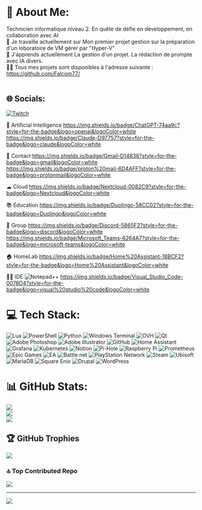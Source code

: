 # 💫 About Me:
Technicien informatique niveau 2. En quête de défie en développement, en collaboration avec AI<br>🔭 Je travaille actuellement sur Mon premier projet gestion sur la préparation d'un loboratoire  de VM gérer par "Hyper-V"<br>🌱 J'apprends actuellement La gestion d'un projet. La rédaction de prompte avec IA divers.<br>👨‍💻 Tous mes projets sont disponibles à l'adresse suivante : https://github.com/Falcom77/<br><br>


## 🌐 Socials:
[![Twitch](https://img.shields.io/badge/Twitch-%239146FF.svg?logo=Twitch&logoColor=white)](https://twitch.tv/FALCOM77) 

🤖 Artificial Intelligence
https://img.shields.io/badge/ChatGPT-74aa9c?style=for-the-badge&logo=openai&logoColor=white
https://img.shields.io/badge/Claude-D97757?style=for-the-badge&logo=claude&logoColor=white

📱 Contact 
https://img.shields.io/badge/Gmail-D14836?style=for-the-badge&logo=gmail&logoColor=white
https://img.shields.io/badge/proton%20mail-6D4AFF?style=for-the-badge&logo=protonmail&logoColor=white

☁ Cloud
https://img.shields.io/badge/Nextcloud-0082C9?style=for-the-badge&logo=Nextcloud&logoColor=white

📚 Education
https://img.shields.io/badge/Duolingo-58CC02?style=for-the-badge&logo=Duolingo&logoColor=white

🤜 Group
https://img.shields.io/badge/Discord-5865F2?style=for-the-badge&logo=discord&logoColor=white
https://img.shields.io/badge/Microsoft_Teams-6264A7?style=for-the-badge&logo=microsoft-teams&logoColor=white

🏠 HomeLab
https://img.shields.io/badge/Home%20Assistant-18BCF2?style=for-the-badge&logo=Home%20Assistant&logoColor=white

👩‍💻 IDE
![Notepad++](https://img.shields.io/badge/Notepad++-90E59A.svg?style=for-the-badge&logo=notepad%2B%2B&logoColor=black)
https://img.shields.io/badge/Visual_Studio_Code-0078D4?style=for-the-badge&logo=visual%20studio%20code&logoColor=white


# 💻 Tech Stack:
![Lua](https://img.shields.io/badge/lua-%232C2D72.svg?style=plastic&logo=lua&logoColor=white) ![PowerShell](https://img.shields.io/badge/PowerShell-%235391FE.svg?style=plastic&logo=powershell&logoColor=white) ![Python](https://img.shields.io/badge/python-3670A0?style=plastic&logo=python&logoColor=ffdd54) ![Windows Terminal](https://img.shields.io/badge/Windows%20Terminal-%234D4D4D.svg?style=plastic&logo=windows-terminal&logoColor=white) ![OVH](https://img.shields.io/badge/ovh-%23123F6D.svg?style=plastic&logo=ovh&logoColor=#123F6D) ![Qt](https://img.shields.io/badge/Qt-%23217346.svg?style=plastic&logo=Qt&logoColor=white) ![Adobe Photoshop](https://img.shields.io/badge/adobe%20photoshop-%2331A8FF.svg?style=plastic&logo=adobe%20photoshop&logoColor=white) ![Adobe Illustrator](https://img.shields.io/badge/adobe%20illustrator-%23FF9A00.svg?style=plastic&logo=adobe%20illustrator&logoColor=white) ![GitHub](https://img.shields.io/badge/github-%23121011.svg?style=plastic&logo=github&logoColor=white) ![Home Assistant](https://img.shields.io/badge/home%20assistant-%2341BDF5.svg?style=plastic&logo=home-assistant&logoColor=white) ![Grafana](https://img.shields.io/badge/grafana-%23F46800.svg?style=plastic&logo=grafana&logoColor=white) ![Kubernetes](https://img.shields.io/badge/kubernetes-%23326ce5.svg?style=plastic&logo=kubernetes&logoColor=white) ![Notion](https://img.shields.io/badge/Notion-%23000000.svg?style=plastic&logo=notion&logoColor=white) ![Pi-Hole](https://img.shields.io/badge/pihole-%2396060C.svg?style=plastic&logo=pi-hole&logoColor=white) ![Raspberry Pi](https://img.shields.io/badge/-Raspberry_Pi-C51A4A?style=plastic&logo=Raspberry-Pi) ![Prometheus](https://img.shields.io/badge/Prometheus-E6522C?style=plastic&logo=Prometheus&logoColor=white) ![Epic Games](https://img.shields.io/badge/epicgames-%23313131.svg?style=plastic&logo=epicgames&logoColor=white) ![EA](https://img.shields.io/badge/ea-%23000000.svg?style=plastic&logo=ea&logoColor=white) ![Battle.net](https://img.shields.io/badge/battle.net-%2300AEFF.svg?style=plastic&logo=battle.net&logoColor=white) ![PlayStation Network](https://img.shields.io/badge/PSN-%230070D1.svg?style=plastic&logo=Playstation&logoColor=white) ![Steam](https://img.shields.io/badge/steam-%23000000.svg?style=plastic&logo=steam&logoColor=white) ![Ubisoft](https://img.shields.io/badge/Ubisoft-%23F5F5F5.svg?style=plastic&logo=Ubisoft&logoColor=black) ![MariaDB](https://img.shields.io/badge/MariaDB-003545?style=plastic&logo=mariadb&logoColor=white) ![Square Enix](https://img.shields.io/badge/SquareEnix-%23ED1C24.svg?style=plastic&logo=SquareEnix&logoColor=white) ![Drupal](https://img.shields.io/badge/drupal-%230678BE.svg?style=plastic&logo=drupal&logoColor=white) ![WordPress](https://img.shields.io/badge/WordPress-%23117AC9.svg?style=plastic&logo=WordPress&logoColor=white)
# 📊 GitHub Stats:
![](https://github-readme-stats.vercel.app/api?username=Falcom77&theme=blue-green&hide_border=false&include_all_commits=true&count_private=true)<br/>
![](https://nirzak-streak-stats.vercel.app/?user=Falcom77&theme=blue-green&hide_border=false)<br/>
![](https://github-readme-stats.vercel.app/api/top-langs/?username=Falcom77&theme=blue-green&hide_border=false&include_all_commits=true&count_private=true&layout=compact)

## 🏆 GitHub Trophies
![](https://github-profile-trophy.vercel.app/?username=Falcom77&theme=gruvbox&no-frame=false&no-bg=false&margin-w=4)

### 🔝 Top Contributed Repo
![](https://github-contributor-stats.vercel.app/api?username=Falcom77&limit=5&theme=blue-green&combine_all_yearly_contributions=true)

---
[![](https://visitcount.itsvg.in/api?id=Falcom77&icon=6&color=4)](https://visitcount.itsvg.in)

<!-- Proudly created with GPRM ( https://gprm.itsvg.in ) -->
